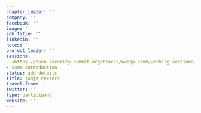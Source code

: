 ```yaml
---
chapter_leader: ''
company: ''
facebook: ''
image: ''
job_title: ''
linkedin: ''
notes: ''
project_leader: ''
sessions:
- <https://open-security-summit.org/tracks/owasp-samm/working-sessions/samm-outreach/>
- samm-introduction
status: add details
title: Tanja Peeters
travel-from: ''
twitter: ''
type: participant
website: ''
---
```


<!-- put more details about participant here -->